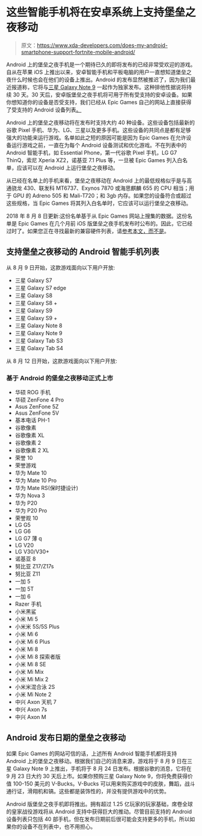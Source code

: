 # 这些智能手机将在安卓系统上支持堡垒之夜移动

> 原文：<https://www.xda-developers.com/does-my-android-smartphone-support-fortnite-mobile-android/>

Android 上的堡垒之夜手机是一个期待已久的即将发布的已经非常受欢迎的游戏。自从在苹果 iOS 上推出以来，安卓智能手机和平板电脑的用户一直想知道堡垒之夜什么时候也会在他们的设备上推出。Android 的发布显然被推迟了，因为我们最近报道称，它将与[三星 Galaxy Note 9](https://www.xda-developers.com/tag/samsung-galaxy-note-9/) 一起作为独家发布。这种排他性据说将持续 30 天。30 天后，安卓版堡垒之夜手机将可用于所有受支持的安卓设备。如果你想知道你的设备是否受支持，我们已经从 Epic Games 自己的网站上直接获得了受支持的 Android 设备列表[。](https://www.epicgames.com/fortnite/en-US/mobile/create-account?selectDevice=true)

Android 上的堡垒之夜移动将在发布时支持大约 40 种设备。这些设备包括最新的谷歌 Pixel 手机、华为、LG、三星以及更多手机。这些设备的共同点是都有足够强大的功能来运行游戏。名单如此之短的原因可能是因为 Epic Games 在允许设备运行游戏之前，一直在为每个 Android 设备测试和优化游戏。不在列表中的 Android 智能手机，如 Essential Phone，第一代谷歌 Pixel 手机，LG G7 ThinQ，索尼 Xperia XZ2，诺基亚 7.1 Plus 等，一旦被 Epic Games 列入白名单，应该可以在 Android 上运行堡垒之夜移动。

从已经在名单上的手机来看，堡垒之夜移动在 Android 上的最低规格似乎是与高通骁龙 430、联发科 MT6737、Exynos 7870 或海思麒麟 655 的 CPU 相当；用于 GPU 的 Adreno 505 和 Mali-T720；和 3gb 内存。如果您的设备符合或超过这些规格，当 Epic Games 将其列入白名单时，它应该可以运行堡垒之夜移动。

2018 年 8 月 8 日更新:这份名单基于从 Epic Games 网站上搜集的数据。这份名单是 Epic Games 在几个月前 iOS 版堡垒之夜手机发布时公布的。因此，它已经过时了。如果您正在寻找最新的兼容硬件列表，请[参考本文，而不是](https://www.xda-developers.com/is-my-phone-powerful-enough-for-fortnite/)。

## 支持堡垒之夜移动的 Android 智能手机列表

从 8 月 9 日开始，这款游戏面向以下用户开放:

*   三星 Galaxy S7
*   三星 Galaxy S7 edge
*   三星 Galaxy S8
*   三星 Galaxy S8 +
*   三星 Galaxy S9
*   三星 Galaxy S9 +
*   三星 Galaxy Note 8
*   三星 Galaxy Note 9
*   三星 Galaxy Tab S3
*   三星 Galaxy Tab S4

从 8 月 12 日开始，这款游戏面向以下用户开放:

### 基于 Android 的堡垒之夜移动正式上市

*   华硕 ROG 手机
*   华硕 ZenFone 4 Pro
*   Asus ZenFone 5Z
*   Asus ZenFone 5V
*   基本电话 PH-1
*   谷歌像素
*   谷歌像素 XL
*   谷歌像素 2
*   谷歌像素 2 XL
*   荣誉 10
*   荣誉游戏
*   华为 Mate 10
*   华为 Mate 10 Pro
*   华为 Mate RS(保时捷设计)
*   华为 Nova 3
*   华为 P20
*   华为 P20 Pro
*   荣誉观 10
*   LG G5
*   LG G6
*   LG G7 薄 q
*   LG V20
*   LG V30/V30+
*   诺基亚 8
*   努比亚 Z17/Z17s
*   努比亚 Z11
*   一加 5
*   一加 5T
*   一加 6
*   Razer 手机
*   小米黑鲨
*   小米 Mi 5
*   小米米 5S/5S Plus
*   小米 Mi 6
*   小米 Mi 6 Plus
*   小米 Mi 8
*   小米 Mi 8 探索者版
*   小米 Mi 8 SE
*   小米 Mi Mix
*   小米 Mi Mix 2
*   小米米混合泳 2S
*   小米 Mi Note 2
*   中兴 Axon 天机 7
*   中兴 Axon 7s
*   中兴 Axon M

## Android 发布日期的堡垒之夜移动

如果 Epic Games 的网站可信的话，上述所有 Android 智能手机都将支持 Android 上的堡垒之夜移动。根据我们自己的消息来源，游戏将于 8 月 9 日在三星 Galaxy Note 9 上推出，手机将于 8 月 24 日发布。根据谷歌的消息，它将在 9 月 23 日大约 30 天后上市。如果你预购三星 Galaxy Note 9，你将免费获得价值 100-150 美元的 V-Bucks。V-Bucks 可以用来购买游戏中的皮肤，舞蹈，战斗通行证，滑翔机和镐。这些都是装饰性的，并没有提供游戏中的优势。

Android 版堡垒之夜手机即将推出。拥有超过 1.25 亿玩家的玩家基础，席卷全球的皇家战役游戏将从 Android 支持中获得巨大的推动。尽管目前支持的 Android 设备列表只包括 40 部手机，但在发布日期前后很可能会支持更多的手机，所以如果你的设备不在列表中，也不用担心。